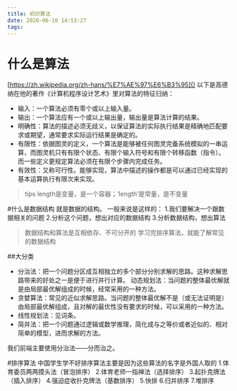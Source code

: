 ```yaml
---
title: 初识算法
date: 2020-06-10 14:53:27
tags:
---
```

# 什么是算法
[https://zh.wikipedia.org/zh-hans/%E7%AE%97%E6%B3%95]()
以下是高德纳在他的著作《计算机程序设计艺术》里对算法的特征归纳：
* 输入：一个算法必须有零个或以上输入量。
* 输出：一个算法应有一个或以上输出量，输出量是算法计算的结果。
* 明确性：算法的描述必须无歧义，以保证算法的实际执行结果是精确地匹配要求或期望，通常要求实际运行结果是确定的。
* 有限性：依据图灵的定义，一个算法是能够被任何图灵完备系统模拟的一串运算，而图灵机只有有限个状态、有限个输入符号和有限个转移函数（指令）。而一些定义更规定算法必须在有限个步骤内完成任务。
* 有效性：又称可行性。能够实现，算法中描述的操作都是可以通过已经实现的基本运算执行有限次来实现。

> tips
> length是变量，是一个容器；‘length’是常量，是不变量

#什么是数据结构
就是数据的结构。
一般来说是这样的：
1.我们要解决一个跟数据相关的问题
2.分析这个问题，想出对应的数据结构
3.分析数据结构，想出算法
> 数据结构和算法是互相依存、不可分开的
> 学习完排序算法，就能了解常见的数据结构

##大分类
* 分治法：把一个问题分区成互相独立的多个部分分别求解的思路。这种求解思路带来的好处之一是便于进行并行计算。
动态规划法：当问题的整体最优解就是由局部最优解组成的时候，经常采用的一种方法。
* 贪婪算法：常见的近似求解思路。当问题的整体最优解不是（或无法证明是）由局部最优解组成，且对解的最优性没有要求的时候，可以采用的一种方法。
* 线性规划法：见词条。
* 简并法：把一个问题通过逻辑或数学推理，简化成与之等价或者近似的、相对简单的模型，进而求解的方法。
> 
我们前端主要使用分治法——分而治之。

#排序算法
中国学生学不好排序算法主要是因为这些算法的名字是外国人取的
1.体育委员两两摸头法（冒泡排序）
2.体育老师一指禅法（选择排序）
3.起扑克牌法（插入排序）
4.强迫症收扑克牌法（基数排序）
5.快排
6.归并排序
7.堆排序